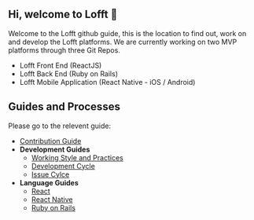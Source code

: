 ## Hi, welcome to Lofft 👋
Welcome to the Lofft github guide, this is the location to find out, work on and develop the Lofft platforms. We are currently working on two MVP platforms through three Git Repos. 
- Lofft Front End (ReactJS)
- Lofft Back End (Ruby on Rails)
- Lofft Mobile Application (React Native - iOS / Android)


## Guides and Processes
Please go to the relevent guide: 
- [Contribution Guide](./contribution.md)
- **Development Guides**
  - [Working Style and Practices](https://github.com/LofftApp/.github/wiki/Lofft-Working-styles)
  - [Development Cycle](https://github.com/LofftApp/.github/wiki/Development-Cycle)
  - [Issue Cylce](https://github.com/LofftApp/.github/wiki/Issue-Cycle)
- **Language Guides**
  - [React](https://reactjs.org/)
  - [React Native](https://reactnative.dev/)
  - [Ruby on Rails](https://rubyonrails.org/)
